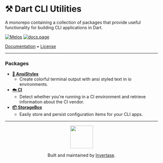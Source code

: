 <p align="center">
  <h1>⚒️ Dart CLI Utilities</h1>
  <span>A monorepo containing a collection of packages that provide useful functionality for building CLI applications in Dart.</span>
</p>

<a href="https://github.com/invertase/melos"><img src="https://img.shields.io/badge/maintained%20with-melos-f700ff.svg?style=flat-square" alt="Melos" /></a>
<a href="https://docs.page"><img src="https://img.shields.io/badge/powered%20by-docs.page-34C4AC.svg?style=flat-square" alt="docs.page" /></a>

<a href="https://dart-cli-utilities.invertase.dev">Documentation</a> &bull;
<a href="https://github.com/invertase/dart-cli-utilities/blob/main/LICENSE">License</a>

---

### Packages

 - [**🌈 AnsiStyles**](packages/ansi_styles)
   - Create colorful terminal output with ansi styled text in io environments.
 - [**☁️ CI**](packages/ci)
   - Detect whether you're running in a CI environment and retrieve information about the CI vendor.
 - [**📦 StorageBox**](packages/storagebox)
   - Easily store and persist configuration items for your CLI apps.


---

<p align="center">
  <a href="https://invertase.io/?utm_source=readme&utm_medium=footer&utm_campaign=dart-cli-utilities">
    <img width="75px" src="https://static.invertase.io/assets/invertase/invertase-rounded-avatar.png">
  </a>
  <p align="center">
    Built and maintained by <a href="https://invertase.io/?utm_source=readme&utm_medium=footer&utm_campaign=dart-cli-utilities">Invertase</a>.
  </p>
</p>
